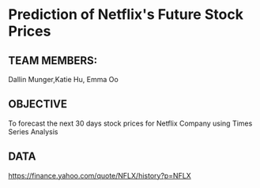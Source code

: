 # Prediction of Netflix's Future Stock Prices

## TEAM MEMBERS:
Dallin Munger,Katie Hu, Emma Oo

## OBJECTIVE 
To forecast the next 30 days stock prices for Netflix Company using Times Series Analysis

## DATA
https://finance.yahoo.com/quote/NFLX/history?p=NFLX



